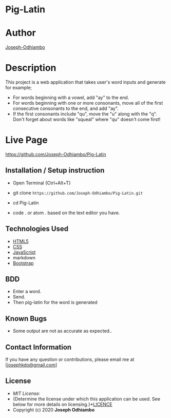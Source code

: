 # Pig-Latin

# Author

[Joseph-Odhiambo](https://github.com/Joseph-Odhiambo/Pig-Latin)

# Description

This project is a web application that takes user's word inputs and generate for example;<br>
* For words beginning with a vowel, add "ay" to the end.
* For words beginning with one or more consonants, move all of the first consecutive consonants to the end, and add "ay". <br>
* If the first consonants include "qu", move the "u" along with the "q". Don't forget about words like "squeal" where "qu" doesn't come first!





# Live Page 
https://github.com/Joseph-Odhiambo/Pig-Latin 


## Installation / Setup instruction
* Open Terminal {Ctrl+Alt+T}

* git clone ```https://github.com/Joseph-Odhiambo/Pig-Latin.git```

* cd Pig-Latin

* code . or atom . based on the text editor you have.

## Technologies Used

* [HTML5](https://getbootstrap.com/docs/4.5/getting-started/introduction/#html5-doctype)
* [CSS](https://getbootstrap.com/docs/4.5/getting-started/introduction/#css)
* [JavaScript](https://www.w3schools.com/js/default.asp)
* markdown
* [Bootstrap](https://getbootstrap.com/)

## BDD
* Enter a word.
* Send.
* Then pig-latin for the word is generated



## Known Bugs
* Some output are not as accurate as expected..

## Contact Information 

If you have any question or contributions, please email me at [josephkdo@gmail.com]

## License
* *MIT License:*
* {Determine the license under which this application can be used.  See below for more details on licensing.}*[LICENCE](LICENCE)
* Copyright (c) 2020 **Joseph Odhiambo**
